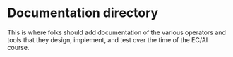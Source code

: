 # Documentation directory

This is where folks should add documentation of the various operators and tools that they design, implement, and test over the time of the EC/AI course.
